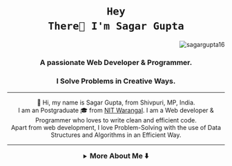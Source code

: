 # <h1 align="center"><code>Hey There👋 I'm Sagar Gupta</code></h1>
<p align="right"> <img src="https://komarev.com/ghpvc/?username=sagargupta16&label=Profile%20views&color=0e75b6&style=flat" alt="sagargupta16" /> </p>
<h3 align="center">A passionate Web Developer & Programmer.</h3>
<h3 align="center">I Solve Problems in Creative Ways.</h3>

<hr/>
<p align="center">
    👋 Hi, my name is Sagar Gupta, from Shivpuri, MP, India. <br />
    I am an Postgraduate 🎓 from <a href="https://www.nitw.ac.in/">NIT Warangal</a>. 
    I am a Web developer & Programmer who loves to write clean and efficient code. <br/>
    Apart from web development, I love Problem-Solving with the use of Data Structures and Algorithms in an Efficient Way.
</p>
<hr/>
<details>
<summary align="center"><h3 style="display: inline;">More About Me ⬇️ </h3></summary>
<hr/>

<!-- ABOUT ME -->
<h2 id="about-me"> :pencil: About Me</h2>

- 🎓 I'm pursuing Master's in Computer Applications(MCA) From **National Institute of Technology , Warangal**.
- 🌱 I’m Currently Exploring MERN Stack, FARM Stack, DevOps, Cloud Computing .....
- 👨‍💻 To know more about me visit my [Portfolio](https://sagargupta16.github.io/portfolio-react/)
- 📫 Wanna mail me **sg85207@gmail.com**
- 📄 Know about my experiences [My Resume](https://github.com/Sagargupta16/Sagargupta16/blob/main/sagar_resume.pdf)

<hr/>

<h2>:sparkles: Projects </h2>

| Projects                           | Timeline              | Tech Stack                                              | Deploy                                                    | Repo                                                     |
|------------------------------------|-----------------------|---------------------------------------------------------|-----------------------------------------------------------|----------------------------------------------------------|
| **LeetCode-Rating-Predictor**       | Dec '23             | React, FastAPI, Numpy, Pandas, Tensorflow, GraphQL        | [**Deploy**](https://leetcode-rating-predictor.onrender.com/) | [**Repo**](https://github.com/Sagargupta16/LeetCode_Rating_Predictor) |
| **Stock Market Prediction**       | Nov '23 - Dec '23     | Pandas, torch ,Matploitlib                                |                                                                | [**Repo**](https://github.com/Sagargupta16/Stock-market-prediction) |
| **Portfolio-react**                | Jul '23 - Aug '23     | React, React Router, HTML, CSS, JS, EmailJS               | [**Deploy**](https://sagargupta16.github.io/portfolio-react/) | [**Repo**](https://github.com/Sagargupta16/portfolio-react) |
| **Contact Manager Mern**           | Jul '22               | CSS, React, Redux, Router, MongoDB, Nodejs, ExpressJS     | [**Deploy**](https://contact-manager-mern-cg19.onrender.com/) | [**Repo**](https://github.com/Sagargupta16/Contact-Manager-Mern) |
| **Authentication System**          | Jun '22               | CSS, React, Redux, Router, MongoDB, Nodejs, ExpressJS     | [**Deploy**](https://authentication-system-wmta.onrender.com/)    | [**Repo**](https://github.com/Sagargupta16/Authentication-System) |
| **Contact Manager React**          | Jul '22               | HTML, CSS, React, Redux, Router                           | [**Deploy**](https://sagargupta16.github.io/Contact-Manager-React/)    | [**Repo**](https://github.com/Sagargupta16/Contact-Manager-React) |
| **Portfolio**                      | May '22 - Jun '22     | HTML, CSS, JS                                            | [**Deploy**](https://sagargupta16.github.io/PortFolio/)      | [**Repo**](https://github.com/Sagargupta16/PortFolio) |
| **Music Player Web App**           | May '22               | HTML, CSS, JS                                            | [**Deploy**](https://sagargupta16.github.io/Music-Web-App/)  | [**Repo**](https://github.com/Sagargupta16/Music-Web-App) |
| **Guess the number Game**          | May '22               | HTML, CSS, JS                                            | [**Deploy**](https://sagargupta16.github.io/Guess-The-Number-Game/) | [**Repo**](https://github.com/Sagargupta16/Guess-The-Number-Game) |
| **Study HUB**| Apr '22               | HTML, CSS                                               | [**Deploy**](https://sayani13-glitch.github.io/noobathon_ON-11_1/) | [**Repo**](https://github.com/sayani13-glitch/noobathon_ON-11_1) |
| **Minesweeper Game**               | Nov '21 - Dec '21     | C#, Unity Engine                                         |                                                           | [**Repo**](https://github.com/Sagargupta16/Minesweeper-Game__UnityEngine) |
| **Snake Game**                     | Nov '22               | C#, Unity Engine                                         |                                                           | [**Repo**](https://github.com/Sagargupta16/Snake-Game__UnityEngine) |
| **Flappy Bird Game**               | Nov '22               | C#, Unity Engine                                         |                                                           | [**Repo**](https://github.com/Sagargupta16/FlappyBird-Game__UnityEngine) |
| **Pac Man Game**                   | Nov '22               | C#, Unity Engine                                         |                                                           | [**Repo**](https://github.com/Sagargupta16/PacMan-Game__UnityEngine) |


<hr/>

<!-- Connect -->
<h2 id="about-me"> 📧 Connect With me</h2>
<h3 align="left">Social Links:</h3>
<p align="left">
<a href="https://linkedin.com/in/sagar-gupta-16-10/" target="_blank" rel="noreferrer"><img align="center"
src="https://img.shields.io/badge/LinkedIn-0077b5?style=for-the-badge&logo=linkedin&logoColor=white"
alt="sagar-gupta-16-10/" height="30" width="140" /></a>
<a href="https://instagram.com/s_a_g_a_r__s_e_t_h" target="_blank" rel="noreferrer"><img align="center"
src="https://img.shields.io/badge/Instagram-bc2a8d?style=for-the-badge&logo=instagram&logoColor=white"
alt="s_a_g_a_r__s_e_t_h" height="30" width="140" /></a>
<a href="https://fb.com/sagargupta16102k" target="_blank" rel="noreferrer"><img align="center"
src="https://img.shields.io/badge/Facebook-4267B2?style=for-the-badge&logo=facebook&logoColor=white"
alt="sagargupta16102k" height="30" width="140" /></a>
<a href="https://twitter.com/sagargupta1610" target="_blank" rel="noreferrer"><img align="center"
src="https://img.shields.io/badge/twitter-1DA1F2?style=for-the-badge&logo=twitter&logoColor=white"
alt="sagargupta1610" height="30" width="140" /></a>
<a href="https://discord.gg/Joks#5382" target="_blank" rel="noreferrer"><img align="center"
src="https://img.shields.io/badge/Discord-7289DA?style=for-the-badge&logo=Discord&logoColor=white"
alt="Joks#5382" height="30" width="130" />

</p>
<h3 align="left">Coding Platform Links:</h3>
<p align="left">
    <a href="https://www.leetcode.com/sagargupta1610/" target="_blank" rel="noreferrer"><img align="center"
            src="https://img.shields.io/badge/LeetCode-222222?style=for-the-badge&logo=Leetcode&logoColor=white"
            alt="sagargupta1610/" height="30" width="140" /></a>
    <a href="https://www.codechef.com/users/sagargupta_16" target="_blank" rel="noreferrer"><img align="center"
            src="https://img.shields.io/badge/Codechef-964b00?style=for-the-badge&logo=codechef&logoColor=white" 
            alt="sagargupta_16" height="30"width="140" /></a>
    <a href="https://www.hackerrank.com/sagargupta1610" target="_blank" rel="noreferrer"><img align="center"
            src="https://img.shields.io/badge/HackerRank-6fb107?style=for-the-badge&logo=hackerRank&logoColor=white"
            alt="sagargupta1610" height="30" width="150" /></a>
    <a href="https://www.hackerearth.com/@sg85207" target="_blank" rel="noreferrer"><img align="center"
            src="https://img.shields.io/badge/HackerEarth-000080?style=for-the-badge&logo=hackerearth&logoColor=white"
            alt="@sg85207" height="30" width="160" /></a>
    <a href="https://auth.geeksforgeeks.org/user/sagargupta10/profile" target="_blank" rel="noreferrer"><img align="center"
            src="https://img.shields.io/badge/GFG-green?style=for-the-badge&logo=geeksforgeeks&logoColor=white"
            alt="sagargupta10/profile" height="30" width="100" /></a>
</p>

<hr/>

<!-- PROJECT FILES DESCRIPTION -->
<h2 id="language-and-tools"> 💻 Language and Tools</h2>
<h3 align="left">Languages :</h3>
<p align="left"> 
<a href="https://www.cprogramming.com/" target="_blank" rel="noreferrer"> 
<img src="https://img.shields.io/badge/-1598B6?style=for-the-badge&logo=c&logoColor=white" alt="c" width="50" height="40"/></a> 
<a href="https://www.w3schools.com/cpp/" target="_blank" rel="noreferrer"> 
<img src="https://img.shields.io/badge/C++-1598B6?style=for-the-badge&logo=c%2B%2B&logoColor=white" alt="cplusplus" width="90" height="40"/></a> 
<a href="https://www.java.com" target="_blank" rel="noreferrer"> 
<img src="https://img.shields.io/badge/java-%23ED8B00.svg?style=for-the-badge&logo=java&logoColor=white" alt="java" width="90" height="40"/></a> 
<a href="https://www.w3schools.com/cs/" target="_blank" rel="noreferrer"> 
<img src="https://img.shields.io/badge/CSharp-682876?style=for-the-badge&logo=csharp&logoColor=white" alt="csharp" width="120" height="40"/></a>
</p>
<h3 align="left">Web Development :</h3>
<p align="left"> 
<a href="https://www.w3.org/html/" target="_blank" rel="noreferrer"> 
<img src="https://img.shields.io/badge/HTML5-E34F26?style=for-the-badge&logo=html5&logoColor=white" alt="html5" width="90" height="40"/></a> 
<a href="https://www.w3schools.com/css/" target="_blank" rel="noreferrer"> 
<img src="https://img.shields.io/badge/CSS3-1572B6?style=for-the-badge&logo=css3&logoColor=white" alt="css3" width="80" height="40"/></a> 
<a href="https://developer.mozilla.org/en-US/docs/Web/JavaScript" target="_blank" rel="noreferrer"> 
<img src="https://img.shields.io/badge/JavaScript-323330?style=for-the-badge&logo=javascript&logoColor=F7DF1E" alt="javascript" width="140" height="40"/></a> 
<a href="https://git-scm.com/" target="_blank" rel="noreferrer"> 
<img src="https://img.shields.io/badge/Git-171515?style=for-the-badge&logo=git&logoColor=F7DF1E" alt="git" width="80" height="40"/></a> 
<a href="https://www.php.net" target="_blank" rel="noreferrer"> 
<img src="https://img.shields.io/badge/PHP-171515?style=for-the-badge&logo=php&logoColor=white" alt="php" width="80" height="40"/></a> 
<a href="https://www.React.net" target="_blank" rel="noreferrer"> 
<img src="https://img.shields.io/badge/react-%2320232a.svg?style=for-the-badge&logo=react&logoColor=%2361DAFB" alt="React" width="100" height="40"/></a> 
</p>
<h3 align="left">IDEs/Editors:</h3>
<p align="left"> 
<a href="https://www.mysql.com/" target="_blank" rel="noreferrer"> 
<img src="https://img.shields.io/badge/Oracle DB-171515?style=for-the-badge&logo=oracle&logoColor=red" alt="oracle" width="120" height="40"/></a> 
<a href="https://unity.com/" target="_blank" rel="noreferrer"> 
<img src="https://img.shields.io/badge/unity%20engine-171515?style=for-the-badge&logo=unity&logoColor=white" alt="unity" width="160" height="40"/></a> 
<a href="" target="_blank" rel="noreferrer"> 
<img src="https://img.shields.io/badge/Visual%20Studio%20Code-0078d7.svg?style=for-the-badge&logo=visual-studio-code&logoColor=white" alt="VsCode" width="200" height="40"/></a>
<a href="https://www.rstudio.com/" target="_blank" rel="noreferrer"> 
<img src="https://img.shields.io/badge/RStudio-75AADB?style=for-the-badge&logo=RStudio&logoColor=white" alt="VS-Code" width="120" height="40"/></a>
<a href="" target="_blank" rel="noreferrer"> 
<img src="https://img.shields.io/badge/IntelliJIDEA-000000.svg?style=for-the-badge&logo=intellij-idea&logoColor=white" alt="IntelliJ" width="180" height="40"/></a>

<hr/>
 <div align="center">
 <h2 id="stats"> 📊 Stats</h2>

![](http://github-profile-summary-cards.vercel.app/api/cards/profile-details?username=sagargupta16&theme=2077)

![](http://github-profile-summary-cards.vercel.app/api/cards/repos-per-language?username=sagargupta16&theme=2077)![](http://github-profile-summary-cards.vercel.app/api/cards/most-commit-language?username=sagargupta16&theme=2077)

![](http://github-profile-summary-cards.vercel.app/api/cards/stats?username=sagargupta16&theme=2077)![](http://github-profile-summary-cards.vercel.app/api/cards/productive-time?username=sagargupta16&theme=2077&utcOffset=8)

![LeetCode Stats](https://leetcode.card.workers.dev/sagargupta1610?theme=dark&font=patrick_hand&extension=null)

 <a href="https://monkeytype.com/profile/Sagargupta16">
   <img src="https://raw.githubusercontent.com/Sagargupta16/Sagargupta16/monkeytype-readme/monkeytype-readme.svg" alt="My Monkeytype profile" />
 </a>

<!--  <img align="center" width="450" src="https://github-readme-stats.vercel.app/api/top-langs?username=sagargupta16&show_icons=true&theme=dark&locale=en&layout=compact" alt="sagargupta16"/>
<br/>
<img align="center" width="450" src="https://github-readme-streak-stats.herokuapp.com/?user=sagargupta16&theme=dark" alt="sagargupta16" />
<br/>
<img align="center" width="450" src="https://github-readme-stats.vercel.app/api?username=sagargupta16&show_icons=true&theme=dark&locale=en" alt="sagargupta16" /> -->
[![An image of @sagargupta's Holopin badges, which is a link to view their full Holopin profile](https://holopin.me/sagargupta)](https://holopin.io/@sagargupta)
</div>
 </details>
